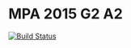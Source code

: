 # MPA 2015 G2 A2

[![Build Status](https://magnum.travis-ci.com/IUT-Blagnac/MPA2015G2A2.svg?token=mrFpss7sdAUqbGSKWV1v)](https://magnum.travis-ci.com/IUT-Blagnac/MPA2015G2A2)